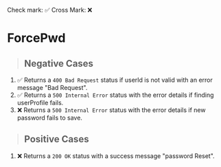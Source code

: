Check mark: ✅
Cross Mark: ❌

# ForcePwd

> ## Negative Cases

1. ✅ Returns a `400 Bad Request` status if userId is not valid with an error message "Bad Request".
2. ✅ Returns a `500 Internal Error` status with the error details if finding userProfile fails.
3. ❌ Returns a `500 Internal Error` status with the error details if new password fails to save.

> ## Positive Cases

1. ❌ Returns a `200 OK` status with a success message "password Reset".
